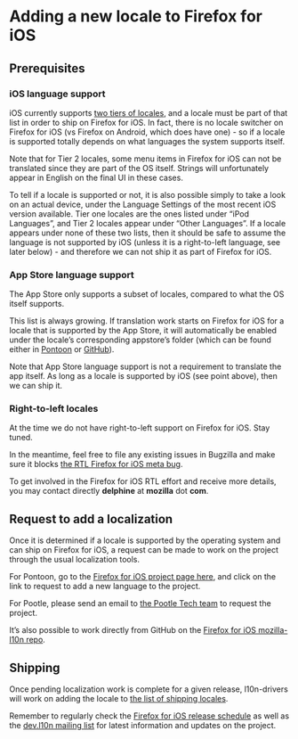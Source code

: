 # Adding a new locale to Firefox for iOS

## Prerequisites

### iOS language support
iOS currently supports [two tiers of locales](https://people-mozilla.org/~sarentz/ios-locales.html), and a locale must be part of that list in order to ship on Firefox for iOS. In fact, there is no locale switcher on Firefox for iOS (vs Firefox on Android, which does have one) - so if a locale is supported totally depends on what languages the system supports itself.

Note that for Tier 2 locales, some menu items in Firefox for iOS can not be translated since they are part of the OS itself. Strings will unfortunately appear in English on the final UI in these cases.

To tell if a locale is supported or not, it is also possible simply to take a look on an actual device, under the Language Settings of the most recent iOS version available. Tier one locales are the ones listed under “iPod Languages”, and Tier 2 locales appear under “Other Languages”. If a locale appears under none of these two lists, then it should be safe to assume the language is not supported by iOS (unless it is a right-to-left language, see later below) - and therefore we can not ship it as part of Firefox for iOS.

### App Store language support
The App Store only supports a subset of locales, compared to what the OS itself supports.

This list is always growing. If translation work starts on Firefox for iOS for a locale that is supported by the App Store, it will automatically be enabled under the locale’s corresponding appstore’s folder (which can be found either in [Pontoon](https://pontoon.mozilla.org/projects/appstores/) or [GitHub](https://github.com/mozilla-l10n/appstores)).

Note that App Store language support is not a requirement to translate the app itself. As long as a locale is supported by iOS (see point above), then we can ship it.

### Right-to-left locales
At the time we do not have right-to-left support on Firefox for iOS. Stay tuned.

In the meantime, feel free to file any existing issues in Bugzilla and make sure it blocks [the RTL Firefox for iOS meta bug](https://bugzilla.mozilla.org/show_bug.cgi?id=1160759).

To get involved in the Firefox for iOS RTL effort and receive more details, you may contact directly **delphine** at **mozilla** dot **com**.

## Request to add a localization
Once it is determined if a locale is supported by the operating system and can ship on Firefox for iOS, a request can be made to work on the project through the usual localization tools.

For Pontoon, go to the [Firefox for iOS project page here](https://pontoon.mozilla.org/projects/firefox-for-ios/), and click on the link to request to add a new language to the project.

For Pootle, please send an email to [the Pootle Tech team](tech-team@translate.org.za) to request the project.

It’s also possible to work directly from GitHub on the [Firefox for iOS mozilla-l10n repo](https://github.com/mozilla-l10n/firefoxios-l10n).

## Shipping
Once pending localization work is complete for a given release, l10n-drivers will work on adding the locale to [the list of shipping locales](https://github.com/mozilla-mobile/firefox-ios/blob/master/shipping_locales.txt).

Remember to regularly check the [Firefox for iOS release schedule](https://wiki.mozilla.org/Firefox_for_iOS_Train_Schedule) as well as the [dev.l10n mailing list](https://lists.mozilla.org/listinfo/dev-l10n) for latest information and updates on the project.
